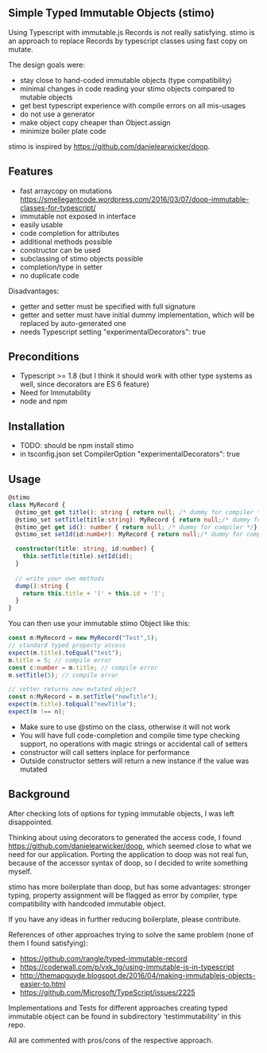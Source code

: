 ## Simple Typed Immutable Objects (stimo)
Using Typescript with immutable.js Records is not really satisfying.
stimo is an approach to replace Records by typescript classes using fast copy on mutate.

The design goals were:
* stay close to hand-coded immutable objects (type compatibility)
* minimal changes in code reading your stimo objects compared to mutable objects
* get best typescript experience with compile errors on all mis-usages
* do not use a generator
* make object copy cheaper than Object.assign
* minimize boiler plate code

stimo is inspired by https://github.com/danielearwicker/doop.

## Features

* fast arraycopy on mutations https://smellegantcode.wordpress.com/2016/03/07/doop-immutable-classes-for-typescript/
* immutable not exposed in interface
* easily usable
* code completion for attributes
* additional methods possible
* constructor can be used
* subclassing of stimo objects possible
* completion/type in setter
* no duplicate code

Disadvantages:
* getter and setter must be specified with full signature
* getter and setter must have initial dummy implementation, which will be replaced by auto-generated one
* needs Typescript setting "experimentalDecorators": true

## Preconditions
* Typescript >= 1.8 (but I think it should work with other type systems as well, since decorators are ES 6 feature)
* Need for Immutability
* node and npm

## Installation
* TODO: should be npm install stimo
* in tsconfig.json set CompilerOption "experimentalDecorators": true

## Usage
```typescript
@stimo
class MyRecord {
  @stimo_get get title(): string { return null; /* dummy for compiler */};
  @stimo_set setTitle(title:string): MyRecord { return null;/* dummy for compiler */};
  @stimo_get get id(): number { return null; /* dummy for compiler */};
  @stimo_set setId(id:number): MyRecord { return null;/* dummy for compiler */};

  constructor(title: string, id:number) {
    this.setTitle(title).setId(id);
  }
  
  // write your own methods
  dump():string {
    return this.title + '(' + this.id + ')';
  }
}
```

You can then use your immutable stimo Object like this:
```typescript
const m:MyRecord = new MyRecord("Test",5);
// standard typed property access
expect(m.title).toEqual("test");
m.title = 5; // compile error
const c:number = m.title; // compile error
m.setTitle(5); // compile error

// setter returns new mutated object
const n:MyRecord = m.setTitle("newTitle");
expect(m.title).toEqual("newTitle");
expect(m !== n);

```
* Make sure to use @stimo on the class, otherwise it will not work
* You will have full code-completion and compile time type checking support, no operations with magic strings or accidental call of setters
* constructor will call setters inplace for performance
* Outside constructor setters will return a new instance if the value was mutated

## Background
After checking lots of options for typing immutable objects, I was left disappointed.

Thinking about using decorators to generated the access code, I found https://github.com/danielearwicker/doop, which seemed close to what we need for our application. Porting the application to doop was not real fun, because of the accessor syntax of doop, so I decided to write something myself.

stimo has more boilerplate than doop, but has some advantages: stronger typing, property assignment will be flagged as error by compiler, type compatibility with handcoded immutable object.

If you have any ideas in further reducing boilerplate, please contribute.

References of other approaches trying to solve the same problem (none of them I found satisfying):
* https://github.com/rangle/typed-immutable-record
* https://coderwall.com/p/vxk_tg/using-immutable-js-in-typescript
* http://themapguyde.blogspot.de/2016/04/making-immutablejs-objects-easier-to.html
* https://github.com/Microsoft/TypeScript/issues/2225

Implementations and Tests for different approaches creating typed immutable object can be found in subdirectory 'testimmutability' in this repo.

All are commented with pros/cons of the respective approach.


